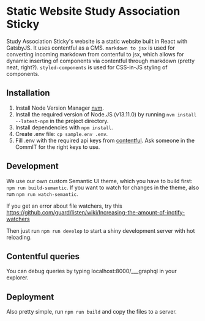 # Static Website Study Association Sticky

Study Association Sticky's website is a static website built in React with GatsbyJS. It uses contentful as a CMS. `markdown to jsx` is used for converting incoming markdown from contenful to jsx, which allows for dynamic inserting of components via contentful through markdown (pretty neat, right?). `styled-components` is used for CSS-in-JS styling of components.

## Installation

1. Install Node Version Manager [nvm](https://github.com/creationix/nvm).
2. Install the required version of Node.JS (v13.11.0) by running `nvm install --latest-npm` in the project directory.
3. Install dependencies with `npm install`.
4. Create .env file: `cp sample.env .env`.
5. Fill .env with the required api keys from [contentful](https://app.contentful.com/).
   Ask someone in the CommIT for the right keys to use.

## Development

We use our own custom Semantic UI theme, which you have to build first: `npm run build-semantic`.
If you want to watch for changes in the theme, also run `npm run watch-semantic`.

If you get an error about file watchers, try this <https://github.com/guard/listen/wiki/Increasing-the-amount-of-inotify-watchers>

Then just run `npm run develop` to start a shiny development server with hot reloading.

## Contentful queries

You can debug queries by typing localhost:8000/___graphql in your explorer.

## Deployment

Also pretty simple, run `npm run build` and copy the files to a server.

